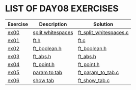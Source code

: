 # LIST OF DAY08 EXERCISES

|Exercise  |Description |Solution                     
|----------|------------|---------
|[ex00](https://github.com/achrafelkhnissi/1337/tree/master/Piscine-2021/DAYS/DAY08/ex00/) | [split whitespaces](https://github.com/achrafelkhnissi/1337/tree/master/Piscine-2021/DAYS/DAY08/ex00/README.md) | [ft_split_whitespaces.c](https://github.com/achrafelkhnissi/1337/tree/master/Piscine-2021/DAYS/DAY08/ex00/ft_split_whitespaces.c)
|[ex01](https://github.com/achrafelkhnissi/1337/tree/master/Piscine-2021/DAYS/DAY08/ex01) | [ft.h](https://github.com/achrafelkhnissi/1337/tree/master/Piscine-2021/DAYS/DAY08/ex01/README.md) | [ft.c](https://github.com/achrafelkhnissi/1337/tree/master/Piscine-2021/DAYS/DAY08/ex01/ft.h)
|[ex02](https://github.com/achrafelkhnissi/1337/tree/master/Piscine-2021/DAYS/DAY08/ex02) | [ft_boolean.h](https://github.com/achrafelkhnissi/1337/tree/master/Piscine-2021/DAYS/DAY08/ex02/README.md) | [ft_boolean.h](https://github.com/achrafelkhnissi/1337/tree/master/Piscine-2021/DAYS/DAY08/ex02/ft_boolean.h)
|[ex03](https://github.com/achrafelkhnissi/1337/tree/master/Piscine-2021/DAYS/DAY08/ex03) | [ft_abs.h](https://github.com/achrafelkhnissi/1337/tree/master/Piscine-2021/DAYS/DAY08/ex03/README.md) | [ft_abs.h](https://github.com/achrafelkhnissi/1337/tree/master/Piscine-2021/DAYS/DAY08/ex03/ft_abs.h)
|[ex04](https://github.com/achrafelkhnissi/1337/tree/master/Piscine-2021/DAYS/DAY08/ex04) | [ft_point.h](https://github.com/achrafelkhnissi/1337/tree/master/Piscine-2021/DAYS/DAY08/ex04/README.md) | [ft_point.h](https://github.com/achrafelkhnissi/1337/tree/master/Piscine-2021/DAYS/DAY08/ex04/ft_point.h)
|[ex05](https://github.com/achrafelkhnissi/1337/tree/master/Piscine-2021/DAYS/DAY08/ex05) | [param to tab](https://github.com/achrafelkhnissi/1337/tree/master/Piscine-2021/DAYS/DAY08/ex05/README.md) | [ft_param_to_tab.c](https://github.com/achrafelkhnissi/1337/tree/master/Piscine-2021/DAYS/DAY08/ex05/ft_param_to_tab.c)
|[ex06](https://github.com/achrafelkhnissi/1337/tree/master/Piscine-2021/DAYS/DAY08/ex06) | [show tab](https://github.com/achrafelkhnissi/1337/tree/master/Piscine-2021/DAYS/DAY08/ex06/README.md) | [ft_show_tab.c](https://github.com/achrafelkhnissi/1337/tree/master/Piscine-2021/DAYS/DAY08/ex06/ft_show_tab.c)
